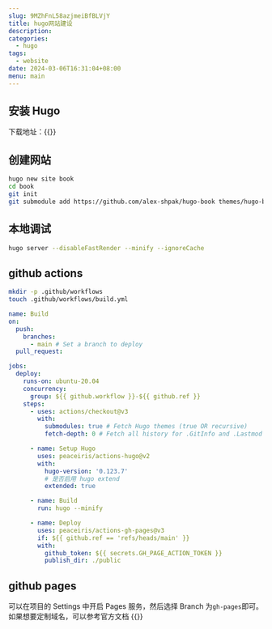```yaml
---
slug: 9MZhFnL58azjmeiBfBLVjY
title: hugo网站建设
description:
categories:
  - hugo
tags:
  - website
date: 2024-03-06T16:31:04+08:00
menu: main
---
```


## 安装 Hugo

下载地址：{{<link href="https://github.com/gohugoio/hugo/releases" text="https://github.com/gohugoio/hugo/releases" target="_blank">}}

## 创建网站

```bash
hugo new site book
cd book
git init
git submodule add https://github.com/alex-shpak/hugo-book themes/hugo-book
```

## 本地调试

```bash
hugo server --disableFastRender --minify --ignoreCache
```

## github actions

```bash
mkdir -p .github/workflows
touch .github/workflows/build.yml
```

```yaml
name: Build
on:
  push:
    branches:
      - main # Set a branch to deploy
  pull_request:

jobs:
  deploy:
    runs-on: ubuntu-20.04
    concurrency:
      group: ${{ github.workflow }}-${{ github.ref }}
    steps:
      - uses: actions/checkout@v3
        with:
          submodules: true # Fetch Hugo themes (true OR recursive)
          fetch-depth: 0 # Fetch all history for .GitInfo and .Lastmod

      - name: Setup Hugo
        uses: peaceiris/actions-hugo@v2
        with:
          hugo-version: '0.123.7'
          # 是否启用 hugo extend
          extended: true

      - name: Build
        run: hugo --minify

      - name: Deploy
        uses: peaceiris/actions-gh-pages@v3
        if: ${{ github.ref == 'refs/heads/main' }}
        with:
          github_token: ${{ secrets.GH_PAGE_ACTION_TOKEN }}
          publish_dir: ./public
```

## github pages

可以在项目的 Settings 中开启 Pages 服务，然后选择 Branch 为`gh-pages`即可。
如果想要定制域名，可以参考官方文档 {{<link href="https://docs.github.com/en/pages/configuring-a-custom-domain-for-your-github-pages-site/about-custom-domains-and-github-pages" text="About custom domains and GitHub Pages" target="_blank">}}
